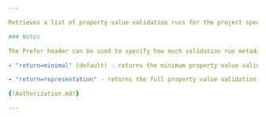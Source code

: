 ```yaml
---

Retrieves a list of property value validation runs for the project specified by the project id.

### Notes

The Prefer header can be used to specify how much validation run metadata is desired

- "return=minimal" (default) - returns the minimum property value validation run metadata

- "return=representation" - returns the full property value validation run metadata

{!Authorization.md!}

---
```

